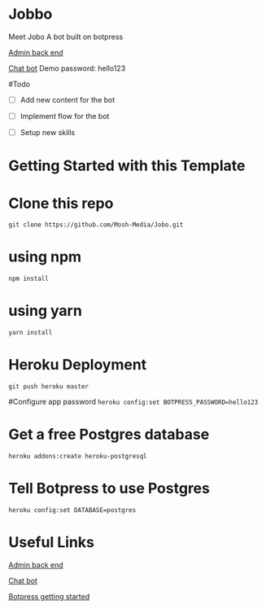 # Jobbo

Meet Jobo A bot built on botpress

[Admin back end](https://jobo.herokuapp.com)

[Chat bot](https://jobo.herokuapp.com/lite/?m=platform-webchat&v=fullscreen) 
Demo password: hello123

#Todo 

- [ ] Add new content for the bot
- [ ] Implement flow for the bot
- [ ] Setup new skills


# Getting Started with this Template

# Clone this repo
```git clone https://github.com/Mosh-Media/Jobo.git```

# using npm
```npm install```

# using yarn
```yarn install```

# Heroku Deployment
```git push heroku master```


#Configure app password 
```heroku config:set BOTPRESS_PASSWORD=hello123```

# Get a free Postgres database
```heroku addons:create heroku-postgresql```

# Tell Botpress to use Postgres
```heroku config:set DATABASE=postgres```

# Useful Links

[Admin back end](https://localhost:3000/)

[Chat bot](https://localhost:3000/lite/?m=platform-webchat&v=fullscreen)

[Botpress getting started](https://botpress.io/getting-started)